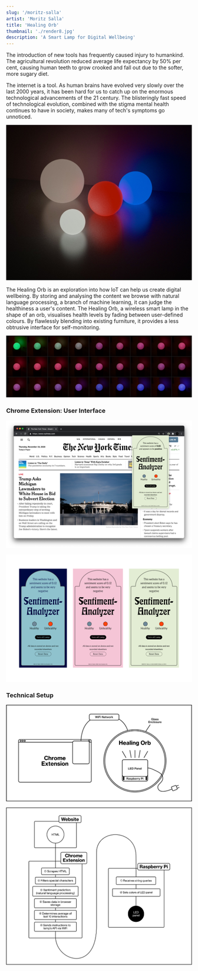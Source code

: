 ```yaml
---
slug: '/moritz-salla'
artist: 'Moritz Salla'
title: 'Healing Orb'
thumbnail: './render8.jpg'
description: 'A Smart Lamp for Digital Wellbeing'
---
```


The introduction of new tools has frequently caused injury to humankind. The agricultural revolution reduced average life expectancy by 50% per cent, causing human teeth to grow crooked and fall out due to the softer, more sugary diet.

The internet is a tool. As human brains have evolved very slowly over the last 2000 years, it has been hard for us to catch up on the enormous technological advancements of the 21 century. The blisteringly fast speed of technological evolution, combined with the stigma mental health continues to have in society, makes many of tech's symptoms go unnoticed.

![Computer generated image of the Healilng Pod in various sizes](render4.jpg)

The Healing Orb is an exploration into how IoT can help us create digital wellbeing. By storing and analysing the content we browse with natural language processing, a branch of machine learning, it can judge the healthiness a user's content. The Healing Orb, a wireless smart lamp in the shape of an orb, visualises health levels by fading between user-defined colours. By flawlessly blending into existing furniture, it provides a less obtrusive interface for self-monitoring.

![The Healing Pod fades between two controllable color values to communicate healthiness](./img1.png)

### Chrome Extension: User Interface

![The Healing Pod's user interface](./screen2.png)

![The Healing Pod's user interface](./ui1.png)

### Technical Setup

![Technical setup](illu1.png)

![Data flow](illu2.png)

<!-- The Healing Orb is an exploration into how smart furniture can promote digital wellbeing. It recognises the need for mental wellbeing solutions in the tech industry and seeks to create awareness. Rather than relying on restrictive measures to enforce healthier content, the Healing Orb explores the notion of self-monitoring. This approach stands in contrast to most existing solutions. The Healing Orb is an ambient interface, in that it goes beyond the graphical user interface, and adapts the user's environment.

A significant problem to existing solutions is their restricted awareness of user behaviour. Screen time has access to the amount of time a user spends on which app. Internet filters detect which URL a user visits. In either case, whether or not an interaction is healthy depends solely on static factors, namely quantity of usage time, or blocklisted words. The Healing Orb explores the use of machine learning to overcome the limitations of traditional solutions. Machine learning can detect nuances and relationships of data. It can supply contextual and holistic insights into what kind of interaction a user is undertaking.

The Healing Orb is, in its simplest form, an RGB lamp in a glass enclosure. Its hue and brightness is dynamic and continuously responds to the user's input. A specific tone represents healthy, whereas another represents unhealthy content. The Orb will slowly fade its colour, dependent on the reading of the last ten websites viewed, and hence never requires active interaction. The easing rate is amount can easily be changed. Calculating the average of the previous ten interactions proved to be quick enough to be an accurate representation, whilst being slow enough to create noticeable change. The Healing Orb's appearance can therefore be read and understood by its viewer, yet discretely sits in situ like an item of furniture. Furthermore, the Healing Orb offers a browser popup, with UI that provides users with the possibility to set colour scheme. Users are also able to reset the data storage on their system.

The Healing Orb consists of two parts. The first component is software, running in the background of the user's computer. It collects and processes anonymous usage data. The second component is a wireless IoT device in the form of a round floor lamp. It displays data by setting the hue and brightness of its LED panel.

As a prerequisite to using the Healing Pod, the user must install a chrome extension. This extension scrapes website content, predicts its sentiment using machine learning and sends corresponding requests to the flask server's API. Processing the data is strictly kept to the client's side to simplify things, although it would be computationally favourable to perform these on the servers side. It requires a strong WiFi connection as an API request can get jammed, and latency creates less responsive interaction. The browser extension makes heavy use of chrome the storage to store user data.

The Healing Pod's ambient interface is a glass dome that contains a Raspberry Pi, running a dockerised flask server. This provides API to clients in the local network, allowing them the server to receive queries from multiple devices. The flask server then maps string queries to the Sense Hat's API. Part of the Sense Hat is a strong LED matrix, handy for prototyping interactions. Since the Raspberry Pi provides suitable hardware and software since it includes an operating system capable of wireless connectivity. There are, without doubt, cheaper, more bespoke IoT boards for this use case, yet they do not leave as much space for exploration. Running on the local wireless network, the Healing Orb is unlikely to suffer from loss of communication, can potentially be connected to by various devices, and can be placed freely within the apartment.

Whereas the lamp's function is fairly simply—it receives instructions and sets the lamp's hue and saturation—the extension does all of the data processing. After HTML content is scraped and filtered, a sentiment analysis model is used to predict negativity. Two pre–trained sentiment analysis models came into question: the TensorFlow Core model, trained on the large IMDB movie review dataset, and Google Cloud's API, which does not have a disclosed dataset. Whereas the TensorFlow model can be easily ported to tensorflow.js, Google Cloud provides its own, specialised API. -->
